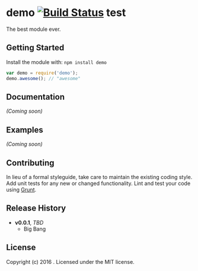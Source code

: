 # demo [![Build Status](https://secure.travis-ci.org//demo.png?branch=master)](http://travis-ci.org//demo) test

The best module ever.

## Getting Started
Install the module with: `npm install demo`

```javascript
var demo = require('demo');
demo.awesome(); // "awesome"
```

## Documentation
_(Coming soon)_

## Examples
_(Coming soon)_

## Contributing
In lieu of a formal styleguide, take care to maintain the existing coding style. Add unit tests for any new or changed functionality. Lint and test your code using [Grunt](http://gruntjs.com/).

## Release History
- **v0.0.1**, *TBD*
    - Big Bang
    
## License
Copyright (c) 2016 . Licensed under the MIT license.
